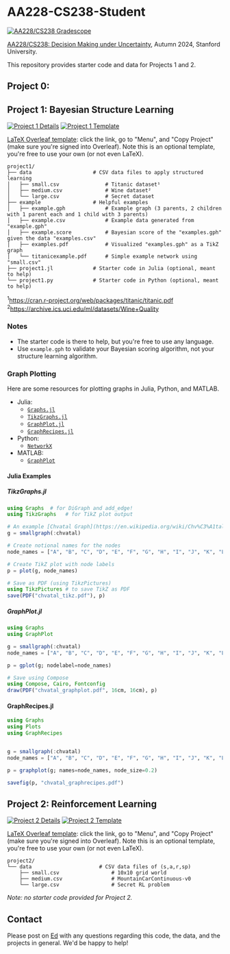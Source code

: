 # AA228-CS238-Student
[![AA228/CS238 Gradescope](https://img.shields.io/badge/aa228%2Fcs238-gradescope-green?color=42a0a2)](https://www.gradescope.com/courses/814395)


[AA228/CS238: Decision Making under Uncertainty](https://aa228.stanford.edu), Autumn 2024, Stanford University.

This repository provides starter code and data for Projects 1 and 2.

## Project 0: 

## Project 1: Bayesian Structure Learning

[![Project 1 Details](https://img.shields.io/badge/project1-details-blue)](https://aa228.stanford.edu/project-1/) [![Project 1 Template](https://img.shields.io/badge/project1-LaTeX%20template-white)](https://www.overleaf.com/read/hxwgtnksxtts)

[LaTeX Overleaf template](https://www.overleaf.com/read/hxwgtnksxtts): click the link, go to "Menu", and "Copy Project" (make sure you're signed into Overleaf). Note this is an optional template, you're free to use your own (or not even LaTeX).

    project1/
    ├── data                    # CSV data files to apply structured learning
    │   ├── small.csv               # Titanic dataset¹
    │   ├── medium.csv              # Wine dataset²
    │   └── large.csv               # Secret dataset
    ├── example                 # Helpful examples
    │   ├── example.gph             # Example graph (3 parents, 2 children with 1 parent each and 1 child with 3 parents)
    │   ├── example.csv             # Example data generated from "example.gph"
    │   ├── example.score           # Bayesian score of the "examples.gph" given the data "examples.csv"
    │   ├── examples.pdf            # Visualized "examples.gph" as a TikZ graph
    │   └── titanicexample.pdf      # Simple example network using "small.csv"
    ├── project1.jl             # Starter code in Julia (optional, meant to help)
    └── project1.py             # Starter code in Python (optional, meant to help)

<sup>1</sup>https://cran.r-project.org/web/packages/titanic/titanic.pdf
<br>
<sup>2</sup>https://archive.ics.uci.edu/ml/datasets/Wine+Quality

### Notes
- The starter code is there to help, but you're free to use any language.
- Use `example.gph` to validate your Bayesian scoring algorithm, not your structure learning algorithm.

### Graph Plotting
Here are some resources for plotting graphs in Julia, Python, and MATLAB.
- Julia:
    - [`Graphs.jl`](https://github.com/JuliaGraphs/Graphs.jl/)
    - [`TikzGraphs.jl`](https://nbviewer.jupyter.org/github/JuliaTeX/TikzGraphs.jl/blob/master/doc/TikzGraphs.ipynb)
    - [`GraphPlot.jl`](https://github.com/JuliaGraphs/GraphPlot.jl)
    - [`GraphRecipes.jl`](https://github.com/JuliaPlots/GraphRecipes.jl)
- Python:
    - [`NetworkX`](https://networkx.github.io/documentation/stable/tutorial.html)
- MATLAB:
    - [`GraphPlot`](https://www.mathworks.com/help/matlab/ref/matlab.graphics.chart.primitive.graphplot.html)

#### Julia Examples
##### TikzGraphs.jl
```julia
using Graphs  # for DiGraph and add_edge!
using TikzGraphs   # for TikZ plot output

# An example [Chvatal Graph](https://en.wikipedia.org/wiki/Chv%C3%A1tal_graph)
g = smallgraph(:chvatal) 

# Create notional names for the nodes
node_names = ["A", "B", "C", "D", "E", "F", "G", "H", "I", "J", "K", "L"]

# Create TikZ plot with node labels
p = plot(g, node_names)

# Save as PDF (using TikzPictures)
using TikzPictures # to save TikZ as PDF
save(PDF("chvatal_tikz.pdf"), p)
```

##### GraphPlot.jl
```julia
using Graphs
using GraphPlot

g = smallgraph(:chvatal)
node_names = ["A", "B", "C", "D", "E", "F", "G", "H", "I", "J", "K", "L"]

p = gplot(g; nodelabel=node_names)

# Save using Compose
using Compose, Cairo, Fontconfig
draw(PDF("chvatal_graphplot.pdf", 16cm, 16cm), p)
```

#### GraphRecipes.jl
```julia
using Graphs
using Plots
using GraphRecipes


g = smallgraph(:chvatal)
node_names = ["A", "B", "C", "D", "E", "F", "G", "H", "I", "J", "K", "L"]

p = graphplot(g; names=node_names, node_size=0.2)

savefig(p, "chvatal_graphrecipes.pdf")
```

## Project 2: Reinforcement Learning

[![Project 2 Details](https://img.shields.io/badge/project2-details-blue)](https://aa228.stanford.edu/project-2/) [![Project 2 Template](https://img.shields.io/badge/project2-LaTeX%20template-white)](https://www.overleaf.com/read/gsptsmcrzpdv)

[LaTeX Overleaf template](https://www.overleaf.com/read/gsptsmcrzpdv): click the link, go to "Menu", and "Copy Project" (make sure you're signed into Overleaf). Note this is an optional template, you're free to use your own (or not even LaTeX).

    project2/
    └── data                      # CSV data files of (s,a,r,sp)
        ├── small.csv                 # 10x10 grid world
        ├── medium.csv                # MountainCarContinuous-v0
        └── large.csv                 # Secret RL problem

*Note: no starter code provided for Project 2.*

## Contact
Please post on [Ed](https://edstem.org/) with any questions regarding this code, the data, and the projects in general. We'd be happy to help!